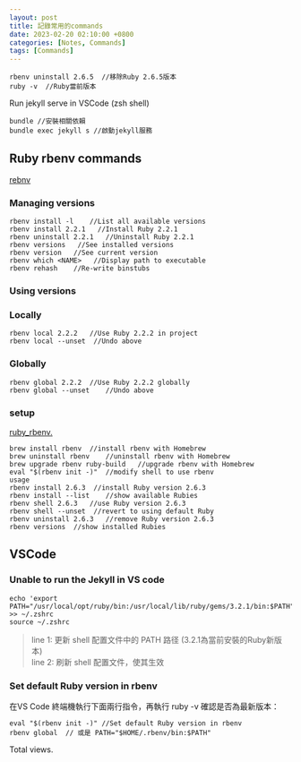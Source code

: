 ```yaml
---
layout: post
title: 記錄常用的commands
date: 2023-02-20 02:10:00 +0800
categories: [Notes, Commands]
tags: [Commands]
---
```


```shell
rbenv uninstall 2.6.5  //移除Ruby 2.6.5版本
ruby -v  //Ruby當前版本
```

Run jekyll serve in VSCode (zsh shell)
```shell
bundle //安裝相關依賴
bundle exec jekyll s //啟動jekyll服務
```

## Ruby rbenv commands
[rebnv](https://devhints.io/rbenv)
### Managing versions
```shell
rbenv install -l	//List all available versions
rbenv install 2.2.1	  //Install Ruby 2.2.1
rbenv uninstall 2.2.1	//Uninstall Ruby 2.2.1
rbenv versions	 //See installed versions
rbenv version	//See current version
rbenv which <NAME>	 //Display path to executable
rbenv rehash	//Re-write binstubs
```

### Using versions
### Locally
```shell
rbenv local 2.2.2	//Use Ruby 2.2.2 in project
rbenv local --unset	 //Undo above
```
### Globally
```shell
rbenv global 2.2.2	//Use Ruby 2.2.2 globally
rbenv global --unset	//Undo above
```


### setup
[ruby_rbenv.](https://samkennerly.github.io/tldrs/ruby_rbenv.html)
```shell
brew install rbenv	//install rbenv with Homebrew
brew uninstall rbenv	//uninstall rbenv with Homebrew
brew upgrade rbenv ruby-build	//upgrade rbenv with Homebrew
eval "$(rbenv init -)"	//modify shell to use rbenv
usage
rbenv install 2.6.3	 //install Ruby version 2.6.3
rbenv install --list	//show available Rubies
rbenv shell 2.6.3	//use Ruby version 2.6.3
rbenv shell --unset	 //revert to using default Ruby
rbenv uninstall 2.6.3	//remove Ruby version 2.6.3
rbenv versions	//show installed Rubies
```

## VSCode
### Unable to run the Jekyll in VS code
```shell
echo 'export PATH="/usr/local/opt/ruby/bin:/usr/local/lib/ruby/gems/3.2.1/bin:$PATH"' >> ~/.zshrc
source ~/.zshrc
```
> line 1: 更新 shell 配置文件中的 PATH 路径 (3.2.1為當前安裝的Ruby新版本)  
> line 2: 刷新 shell 配置文件，使其生效

### Set default Ruby version in rbenv
在VS Code 終端機執行下面兩行指令，再執行 ruby -v 確認是否為最新版本：
```shell
eval "$(rbenv init -)" //Set default Ruby version in rbenv
rbenv global  // 或是 PATH="$HOME/.rbenv/bin:$PATH"
```

<!-- script pointing to busuanzi.js start-->
<script async src="/assets/js/busuanzi.pure.mini.js"></script>
<span id="busuanzi_container_page_pv">Total <span id="busuanzi_value_page_pv"></span>views.</span>
<!-- script pointing to busuanzi.js end-->